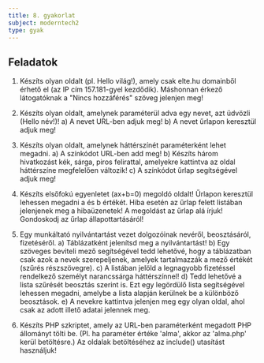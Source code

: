 ```yaml
---
title: 8. gyakorlat
subject: moderntech2
type: gyak
---
```


Feladatok
---------

1. Készíts olyan oldalt (pl. Hello világ!), amely csak elte.hu domainből érhető el (az IP cím 157.181-gyel kezdődik). Máshonnan érkező látogatóknak a "Nincs hozzáférés" szöveg jelenjen meg!

2. Készíts olyan oldalt, amelynek paraméterül adva egy nevet, azt üdvözli (Hello név!)!
    a) A nevet URL-ben adjuk meg!
    b) A nevet űrlapon keresztül adjuk meg!

3. Készíts olyan oldalt, amelynek háttérszínét paraméterként lehet megadni.
    a) A színkódot URL-ben add meg!
    b) Készíts három hivatkozást kék, sárga, piros felirattal, amelyekre kattintva az oldal háttérszíne megfelelően változik!
    c) A színkódot űrlap segítségével adjuk meg!

4. Készíts elsőfokú egyenletet (ax+b=0) megoldó oldalt! Űrlapon keresztül lehessen megadni a és b értékét. Hiba esetén az űrlap felett listában jelenjenek meg a hibaüzenetek! A megoldást az űrlap alá írjuk! Gondoskodj az űrlap állapottartásáról!

5. Egy munkáltató nyilvántartást vezet dolgozóinak nevéről, beosztásáról, fizetéséről.
    a) Táblázatként jelenítsd meg a nyilvántartást!
    b) Egy szöveges beviteli mező segítségével tedd lehetővé, hogy a táblázatban csak azok a nevek szerepeljenek, amelyek tartalmazzák a mező értékét (szűrés részszövegre).
    c) A listában jelöld a legnagyobb fizetéssel rendelkező személyt narancssárga háttérszínnel!
    d) Tedd lehetővé a lista szűrését beosztás szerint is. Ezt egy legördülő lista segítségével lehessen megadni, amelybe a lista alapján kerülnek be a különböző beosztások.
    e) A nevekre kattintva jelenjen meg egy olyan oldal, ahol csak az adott illető adatai jelennek meg.

6. Készíts PHP szkriptet, amely az URL-ben paraméterként megadott PHP állományt tölti be. (Pl. ha paraméter értéke 'alma', akkor az 'alma.php' kerül betöltésre.) Az oldalak betöltéséhez az include() utasítást használjuk!
